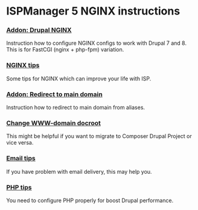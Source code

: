 # ISPManager 5 NGINX instructions 

### [Addon: Drupal NGINX](drupal-nginx.md)

Instruction how to configure NGINX configs to work with Drupal 7 and 8. This is for FastCGI (nginx + php-fpm) variation.

### [NGINX tips](nginx-tips.md)

Some tips for NGINX which can improve your life with ISP.

### [Addon: Redirect to main domain](nginx-redirect-to-main-domain.md)

Instruction how to redirect to main domain from aliases.

### [Change WWW-domain docroot](change-www-docroot.md)

This might be helpful if you want to migrate to Composer Drupal Project or vice versa.

### [Email tips](email-tips.md)

If you have problem with email delivery, this may help you.

### [PHP tips](php-tips.md)

You need to configure PHP properly for boost Drupal performance.
